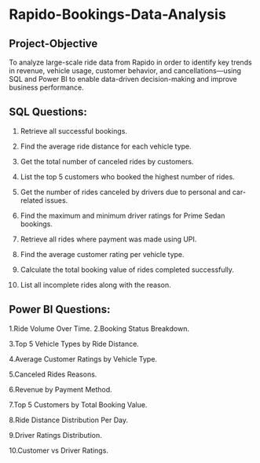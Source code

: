 # Rapido-Bookings-Data-Analysis
## Project-Objective
To analyze large-scale ride data from Rapido in order to identify key trends in revenue, vehicle usage, customer behavior, and cancellations—using SQL and Power BI to enable data-driven decision-making and improve business performance. 
## SQL Questions:

1. Retrieve all successful bookings.

2. Find the average ride distance for each vehicle type.

3. Get the total number of canceled rides by customers.

4. List the top 5 customers who booked the highest number of rides.

5. Get the number of rides canceled by drivers due to personal and car-related issues.

6. Find the maximum and minimum driver ratings for Prime Sedan bookings.

7. Retrieve all rides where payment was made using UPI.

8. Find the average customer rating per vehicle type.

9. Calculate the total booking value of rides completed successfully.

10. List all incomplete rides along with the reason.

## Power BI Questions:

1.Ride Volume Over Time.
2.Booking Status Breakdown.

3.Top 5 Vehicle Types by Ride Distance.

4.Average Customer Ratings by Vehicle Type.

5.Canceled Rides Reasons.

6.Revenue by Payment Method.

7.Top 5 Customers by Total Booking Value.

8.Ride Distance Distribution Per Day.

9.Driver Ratings Distribution.

10.Customer vs Driver Ratings.
